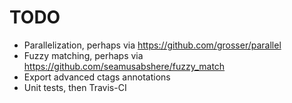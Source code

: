 TODO
=========

* Parallelization, perhaps via https://github.com/grosser/parallel
* Fuzzy matching, perhaps via https://github.com/seamusabshere/fuzzy_match
* Export advanced ctags annotations
* Unit tests, then Travis-CI
